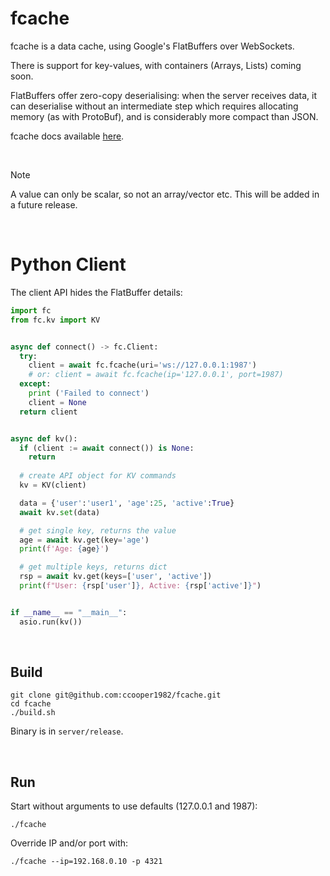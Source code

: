 # fcache

fcache is a data cache, using Google's FlatBuffers over WebSockets.

There is support for key-values, with containers (Arrays, Lists) coming soon.

FlatBuffers offer zero-copy deserialising: when the server receives data, it can deserialise without an intermediate step which requires allocating memory (as with ProtoBuf), and is considerably more compact than JSON.

fcache docs available [here](https://ccooper1982.github.io/fcache/).

<br/>

>[!NOTE]
> A value can only be scalar, so not an array/vector etc. This will be added in a future release.

<br/>


# Python Client
The client API hides the FlatBuffer details:

```py
import fc
from fc.kv import KV


async def connect() -> fc.Client:
  try:
    client = await fc.fcache(uri='ws://127.0.0.1:1987')
    # or: client = await fc.fcache(ip='127.0.0.1', port=1987)
  except:
    print ('Failed to connect')
    client = None
  return client


async def kv():
  if (client := await connect()) is None:
    return
  
  # create API object for KV commands
  kv = KV(client)

  data = {'user':'user1', 'age':25, 'active':True}
  await kv.set(data)

  # get single key, returns the value
  age = await kv.get(key='age')
  print(f'Age: {age}')

  # get multiple keys, returns dict
  rsp = await kv.get(keys=['user', 'active'])
  print(f"User: {rsp['user']}, Active: {rsp['active']}")


if __name__ == "__main__":
  asio.run(kv())
```

<br/>

## Build

```
git clone git@github.com:ccooper1982/fcache.git
cd fcache
./build.sh
```

Binary is in `server/release`.

<br/>

## Run

Start without arguments to use defaults (127.0.0.1 and 1987):

`./fcache`

Override IP and/or port with:

`./fcache --ip=192.168.0.10 -p 4321`